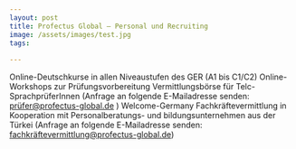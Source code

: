 ```yaml
---
layout: post
title: Profectus Global – Personal und Recruiting
image: /assets/images/test.jpg
tags:
  
---
```

Online-Deutschkurse in allen Niveaustufen des GER (A1 bis C1/C2)
Online-Workshops zur Prüfungsvorbereitung 
Vermittlungsbörse für Telc-SprachprüferInnen (Anfrage an folgende E-Mailadresse senden: prüfer@profectus-global.de )
Welcome-Germany Fachkräftevermittlung in Kooperation mit Personalberatungs- und bildungsunternehmen aus der Türkei (Anfrage an folgende E-Mailadresse senden: fachkräftevermittlung@profectus-global.de) 